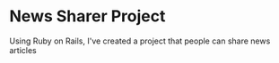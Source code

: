 # News Sharer Project
 Using Ruby on Rails, I've created a project that people can share news articles 
